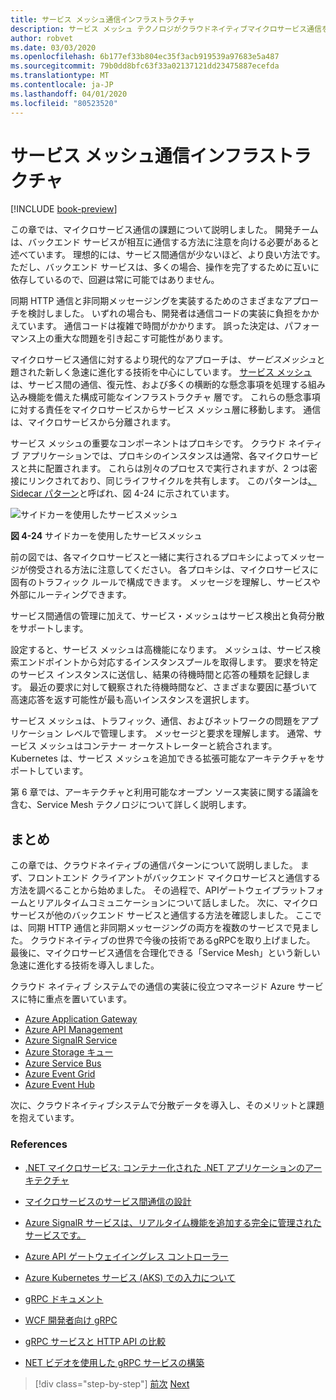 ```yaml
---
title: サービス メッシュ通信インフラストラクチャ
description: サービス メッシュ テクノロジがクラウドネイティブマイクロサービス通信を効率化する方法を学習する
author: robvet
ms.date: 03/03/2020
ms.openlocfilehash: 6b177ef33b804ec35f3acb919539a97683e5a487
ms.sourcegitcommit: 79b0dd8bfc63f33a02137121dd23475887ecefda
ms.translationtype: MT
ms.contentlocale: ja-JP
ms.lasthandoff: 04/01/2020
ms.locfileid: "80523520"
---
```

# <a name="service-mesh-communication-infrastructure"></a>サービス メッシュ通信インフラストラクチャ

[!INCLUDE [book-preview](../../../includes/book-preview.md)]

この章では、マイクロサービス通信の課題について説明しました。 開発チームは、バックエンド サービスが相互に通信する方法に注意を向ける必要があると述べています。 理想的には、サービス間通信が少ないほど、より良い方法です。 ただし、バックエンド サービスは、多くの場合、操作を完了するために互いに依存しているので、回避は常に可能ではありません。

同期 HTTP 通信と非同期メッセージングを実装するためのさまざまなアプローチを検討しました。 いずれの場合も、開発者は通信コードの実装に負担をかかえています。 通信コードは複雑で時間がかかります。 誤った決定は、パフォーマンス上の重大な問題を引き起こす可能性があります。

マイクロサービス通信に対するより現代的なアプローチは、*サービスメッシュ*と題された新しく急速に進化する技術を中心にしています。 [サービス メッシュ](https://www.nginx.com/blog/what-is-a-service-mesh/)は、サービス間の通信、復元性、および多くの横断的な懸念事項を処理する組み込み機能を備えた構成可能なインフラストラクチャ 層です。 これらの懸念事項に対する責任をマイクロサービスからサービス メッシュ層に移動します。 通信は、マイクロサービスから分離されます。

サービス メッシュの重要なコンポーネントはプロキシです。 クラウド ネイティブ アプリケーションでは、プロキシのインスタンスは通常、各マイクロサービスと共に配置されます。 これらは別々のプロセスで実行されますが、2 つは密接にリンクされており、同じライフサイクルを共有します。 このパターンは[、Sidecar パターン](https://docs.microsoft.com/azure/architecture/patterns/sidecar)と呼ばれ、図 4-24 に示されています。

![サイドカーを使用したサービスメッシュ](./media/service-mesh-with-side-car.png)

**図 4-24** サイドカーを使用したサービスメッシュ

前の図では、各マイクロサービスと一緒に実行されるプロキシによってメッセージが傍受される方法に注意してください。 各プロキシは、マイクロサービスに固有のトラフィック ルールで構成できます。 メッセージを理解し、サービスや外部にルーティングできます。

サービス間通信の管理に加えて、サービス・メッシュはサービス検出と負荷分散をサポートします。

設定すると、サービス メッシュは高機能になります。 メッシュは、サービス検索エンドポイントから対応するインスタンスプールを取得します。 要求を特定のサービス インスタンスに送信し、結果の待機時間と応答の種類を記録します。 最近の要求に対して観察された待機時間など、さまざまな要因に基づいて高速応答を返す可能性が最も高いインスタンスを選択します。

サービス メッシュは、トラフィック、通信、およびネットワークの問題をアプリケーション レベルで管理します。 メッセージと要求を理解します。 通常、サービス メッシュはコンテナー オーケストレーターと統合されます。 Kubernetes は、サービス メッシュを追加できる拡張可能なアーキテクチャをサポートしています。

第 6 章では、アーキテクチャと利用可能なオープン ソース実装に関する議論を含む、Service Mesh テクノロジについて詳しく説明します。

## <a name="summary"></a>まとめ

この章では、クラウドネイティブの通信パターンについて説明しました。 まず、フロントエンド クライアントがバックエンド マイクロサービスと通信する方法を調べることから始めました。 その過程で、APIゲートウェイプラットフォームとリアルタイムコミュニケーションについて話しました。 次に、マイクロサービスが他のバックエンド サービスと通信する方法を確認しました。 ここでは、同期 HTTP 通信と非同期メッセージングの両方を複数のサービスで見ました。 クラウドネイティブの世界で今後の技術であるgRPCを取り上げました。 最後に、マイクロサービス通信を合理化できる「Service Mesh」という新しい急速に進化する技術を導入しました。

クラウド ネイティブ システムでの通信の実装に役立つマネージド Azure サービスに特に重点を置いています。

- [Azure Application Gateway](https://docs.microsoft.com/azure/application-gateway/overview)
- [Azure API Management](https://azure.microsoft.com/services/api-management/)
- [Azure SignalR Service](https://azure.microsoft.com/services/signalr-service/)
- [Azure Storage キュー](https://docs.microsoft.com/azure/storage/queues/storage-queues-introduction)
- [Azure Service Bus](https://docs.microsoft.com/azure/service-bus-messaging/service-bus-messaging-overview)
- [Azure Event Grid](https://docs.microsoft.com/azure/event-grid/overview)
- [Azure Event Hub](https://azure.microsoft.com/services/event-hubs/)

次に、クラウドネイティブシステムで分散データを導入し、そのメリットと課題を抱えています。

### <a name="references"></a>References

- [.NET マイクロサービス: コンテナー化された .NET アプリケーションのアーキテクチャ](https://dotnet.microsoft.com/download/thank-you/microservices-architecture-ebook)

- [マイクロサービスのサービス間通信の設計](https://docs.microsoft.com/azure/architecture/microservices/design/interservice-communication)

- [Azure SignalR サービスは、リアルタイム機能を追加する完全に管理されたサービスです。](https://azure.microsoft.com/blog/azure-signalr-service-a-fully-managed-service-to-add-real-time-functionality/)

- [Azure API ゲートウェイイングレス コントローラー](https://azure.github.io/application-gateway-kubernetes-ingress/)

- [Azure Kubernetes サービス (AKS) での入力について](https://vincentlauzon.com/2018/10/10/about-ingress-in-azure-kubernetes-service-aks/)

- [gRPC ドキュメント](https://grpc.io/docs/guides/)

- [WCF 開発者向け gRPC](https://docs.microsoft.com/dotnet/architecture/grpc-for-wcf-developers/)

- [gRPC サービスと HTTP API の比較](https://docs.microsoft.com/aspnet/core/grpc/comparison?view=aspnetcore-3.0)

- [NET ビデオを使用した gRPC サービスの構築](https://channel9.msdn.com/Shows/The-Cloud-Native-Show/Building-Microservices-with-gRPC-and-NET)

>[!div class="step-by-step"]
>[前次](grpc.md)
>[Next](Database-per-microservice.md)
